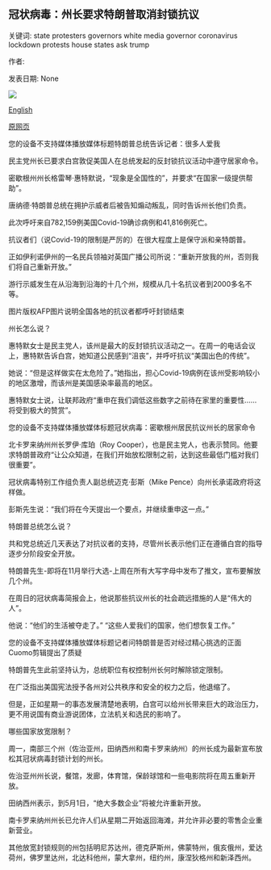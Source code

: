 ## 冠状病毒：州长要求特朗普取消封锁抗议

关键词: state protesters governors white media governor coronavirus lockdown protests house states ask trump

作者: 

发表日期: None

![](https://ichef.bbci.co.uk/images/ic/1024x576/p08b1n76.jpg)

[English](Coronavirus%3A%20Governors%20ask%20Trump%20to%20call%20off%20lockdown%20protests.md)

[原网页](https://www.bbc.com/news/world-us-canada-52363318)

您的设备不支持媒体播放媒体标题特朗普总统告诉记者：很多人爱我

民主党州长已要求白宫敦促美国人在总统发起的反封锁抗议活动中遵守居家命令。

密歇根州州长格雷琴·惠特默说，“现象是全国性的”，并要求“在国家一级提供帮助”。

唐纳德·特朗普总统在拥护示威者后被告知煽动叛乱，同时告诉州长他们负责。

此次呼吁来自782,159例美国Covid-19确诊病例和41,816例死亡。

抗议者们（说Covid-19的限制是严厉的）在很大程度上是保守派和亲特朗普。

正如伊利诺伊州的一名民兵领袖对英国广播公司所说：“重新开放我的州，否则我们将自己重新开放。”

游行示威发生在从沿海到沿海的十几个州，规模从几十名抗议者到2000多名不等。

图片版权AFP图片说明全国各地的抗议者都呼吁封锁结束

州长怎么说？

惠特默女士是民主党人，该州是最大的反封锁抗议活动之一。在周一的电话会议上，惠特默告诉白宫，她知道公民感到“沮丧”，并呼吁抗议“美国出色的传统”。

她说：“但是这样做实在太危险了。”她指出，担心Covid-19病例在该州受影响较小的地区激增，而该州是美国感染率最高的地区。

惠特默女士说，让联邦政府“重申在我们调低这些数字之前待在家里的重要性……将受到极大的赞赏”。

您的设备不支持媒体播放媒体标题冠状病毒：密歇根州居民抗议州长的居家命令

北卡罗来纳州州长罗伊·库珀（Roy Cooper），也是民主党人，也表示赞同。他要求特朗普政府“让公众知道，在我们开始放松限制之前，达到这些最低门槛对我们很重要”。

冠状病毒特别工作组负责人副总统迈克·彭斯（Mike Pence）向州长承诺政府将这样做。

彭斯先生说：“我们将在今天提出一个要点，并继续重申这一点。”

特朗普总统怎么说？

共和党总统近几天表达了对抗议者的支持，尽管州长表示他们正在遵循白宫的指导逐步分阶段安全开放。

特朗普先生-即将在11月举行大选-上周在所有大写字母中发布了推文，宣布要解放几个州。

在周日的冠状病毒简报会上，他说那些抗议州长的社会疏远措施的人是“伟大的人”。

他说：“他们的生活被夺走了。” “这些人爱我们的国家，他们想恢复工作。”

您的设备不支持媒体播放媒体标题记者问特朗普是否对经过精心挑选的正面Cuomo剪辑提出了质疑

特朗普先生此前坚持认为，总统职位有权控制州长何时解除锁定限制。

在广泛指出美国宪法授予各州对公共秩序和安全的权力之后，他退缩了。

但是，正如星期一的事态发展清楚地表明，白宫可以给州长带来巨大的政治压力，更不用说国有商业游说团体，立法机关和选民的影响了。

哪些国家放宽限制？

周一，南部三个州（佐治亚州，田纳西州和南卡罗来纳州）的州长成为最新宣布放松其冠状病毒封锁计划的州长。

佐治亚州州长说，餐馆，发廊，体育馆，保龄球馆和一些电影院将在周五重新开放。

田纳西州表示，到5月1日，“绝大多数企业”将被允许重新开放。

南卡罗来纳州州长已允许人们从星期二开始返回海滩，并允许非必要的零售企业重新营业。

其他放宽封锁规则的州包括明尼苏达州，德克萨斯州，佛蒙特州，俄亥俄州，爱达荷州，佛罗里达州，北达科他州，蒙大拿州，纽约州，康涅狄格州和新泽西州。